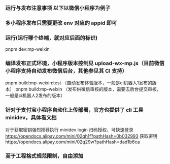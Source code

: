 ### 运行与发布注意事项 以下以微信小程序为例子

### 多小程序发布只需要更改 env 对应的 appid 即可

### 运行(运行哪个终端，就对应后面的标识)

pnpm dev:mp-weixin

### 编译发布正式环境，小程序版本控制见 upload-wx-mp.js（目前微信小程序支持自动发布微信后台，其他参见其 CI 支持）

pnpm build:mp-weixin:test  （自动发布体验版本，一般是ci机器人1发布的版本）
pnpm build:mp-weixin    （发布供微信审核的版本，需要去后台提交审核，一般是ci机器人2发布的版本）

### 针对于支付宝小程序自动化上传部署，官方也提供了 cli 工具 minidev，具体看文档

对于获取密钥强烈推荐执行 minidev login 扫码授权，可快速登录
https://opendocs.alipay.com/mini/02qh1f?pathHash=0b032993
获取密钥https://opendocs.alipay.com/mini/02q29w?pathHash=dad1b6ca

### 至于工程格式规范限制，自由添加